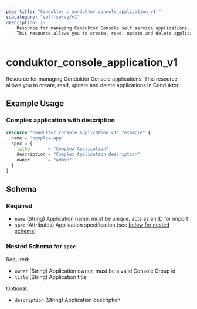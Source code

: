 ```yaml
---
page_title: "Conduktor : conduktor_console_application_v1 "
subcategory: "self-serve/v1"
description: |-
    Resource for managing Conduktor Console self service applications.
    This resource allows you to create, read, update and delete applications in Conduktor.
---
```


# conduktor_console_application_v1

Resource for managing Conduktor Console applications.
This resource allows you to create, read, update and delete applications in Conduktor.

## Example Usage

### Complex application with description
```terraform
resource "conduktor_console_application_v1" "example" {
  name = "complex-app"
  spec = {
    title       = "Complex Application"
    description = "Complex Application description"
    owner       = "admin"
  }
}
```


<!-- schema generated by tfplugindocs -->
## Schema

### Required

- `name` (String) Application name, must be unique, acts as an ID for import
- `spec` (Attributes) Application specification (see [below for nested schema](#nestedatt--spec))

<a id="nestedatt--spec"></a>
### Nested Schema for `spec`

Required:

- `owner` (String) Application owner, must be a valid Console Group id
- `title` (String) Application title

Optional:

- `description` (String) Application description



